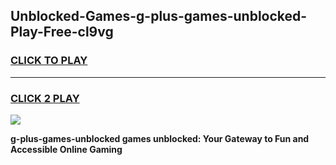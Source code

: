 
## Unblocked-Games-g-plus-games-unblocked-Play-Free-cl9vg
<h3>
<a href="https://premium76.site?title=g-plus-games-unblocked&ref=23A">CLICK TO PLAY</a></h3>
<hr>

<h3>
<a href="https://premium76.site?title=g-plus-games-unblocked&ref=23A">CLICK 2 PLAY</a>
  
</h3>

<a href="https://premium76.site?title=g-plus-games-unblocked&ref=23A"><img src="https://clearcache.store/games.png"></a>


**g-plus-games-unblocked games unblocked: Your Gateway to Fun and Accessible Online Gaming**
